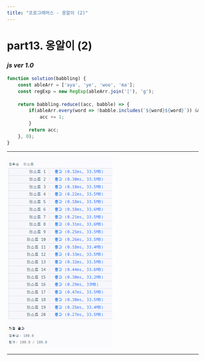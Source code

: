 ```yaml
---
title: "프로그래머스 - 옹알이 (2)"
---
```



# __part13. 옹알이 (2)__

### _js ver 1.0_
```js 
function solution(babbling) {
    const ableArr = ['aya', 'ye', 'woo', 'ma'];
    const regExp = new RegExp(ableArr.join('|'), 'g');
    
    return babbling.reduce((acc, babble) => {
        if(ableArr.every(word => !babble.includes(`${word}${word}`)) && babble.replace(regExp, '') == ''){
            acc += 1;
        }
        return acc;
    }, 0);
}

```
<hr/>

![실행결과_js ver 1.0](/assets/img/2023-09-27-prog13.png)

<hr/>